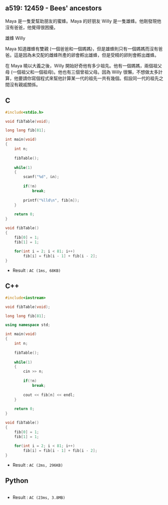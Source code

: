 ## a519: 12459 - Bees' ancestors
Maya 是一隻愛幫助朋友的蜜蜂。Maya 的好朋友 Willy 是一隻雄蜂。他剛發現他沒有爸爸，他覺得很困擾。

 


雄蜂 Willy
 

Maya 知道雌蜂有雙親 (一個爸爸和一個媽媽)，但是雄蜂則只有一個媽媽而沒有爸爸。這是因為未交配的雌蜂所產的卵會孵出雄蜂，但是受精的卵則會孵出雌蜂。

在 Maya 曉以大義之後，Willy 開始好奇他有多少祖先。他有一個媽媽，兩個祖父母 (一個祖父和一個祖母)。他也有三個曾祖父母。因為 Willy 很懶，不想做太多計算，他要請你寫個程式來幫他計算某一代的祖先一共有幾個。假設同一代的祖先之間沒有親戚關係。

## C
```C
#include<stdio.h>

void fibTable(void);

long long fib[81];

int main(void)
{
	int n;
	
	fibTable();
	
	while(1)
	{
		scanf("%d", &n);
		
		if(!n)
			break;
		
		printf("%lld\n", fib[n]);
	}
	
	return 0;
}

void fibTable()
{
	fib[0] = 1;
	fib[1] = 1;
	
	for(int i = 2; i < 81; i++)
		fib[i] = fib[i - 1] + fib[i - 2];
}
```
 * Result : `AC (1ms, 68KB)`

## C++
```C++
#include<iostream>

void fibTable(void);

long long fib[81];

using namespace std;

int main(void)
{
	int n;
	
	fibTable();
	
	while(1)
	{
		cin >> n;
		
		if(!n)
			break;
		
		cout << fib[n] << endl;
	}
	
	return 0;
}

void fibTable()
{
	fib[0] = 1;
	fib[1] = 1;
	
	for(int i = 2; i < 81; i++)
		fib[i] = fib[i - 1] + fib[i - 2];
}
```
 * Result : `AC (2ms, 296KB)`

## Python
```python

```
 * Result : `AC (23ms, 3.8MB)`
